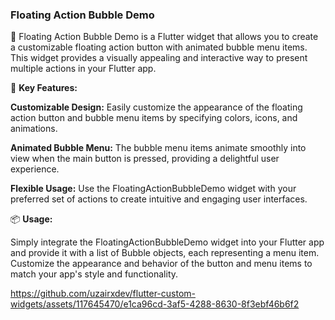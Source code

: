 ### Floating Action Bubble Demo

🎈 Floating Action Bubble Demo is a Flutter widget that allows you to create a customizable floating action button with animated bubble menu items. This widget provides a visually appealing and interactive way to present multiple actions in your Flutter app.

🚀 **Key Features:**

**Customizable Design:** Easily customize the appearance of the floating action button and bubble menu items by specifying colors, icons, and animations.

**Animated Bubble Menu:** The bubble menu items animate smoothly into view when the main button is pressed, providing a delightful user experience.

**Flexible Usage:** Use the FloatingActionBubbleDemo widget with your preferred set of actions to create intuitive and engaging user interfaces.

📦 **Usage:**


Simply integrate the FloatingActionBubbleDemo widget into your Flutter app and provide it with a list of Bubble objects, each representing a menu item. Customize the appearance and behavior of the button and menu items to match your app's style and functionality.



https://github.com/uzairxdev/flutter-custom-widgets/assets/117645470/e1ca96cd-3af5-4288-8630-8f3ebf46b6f2
